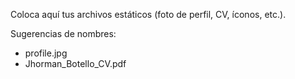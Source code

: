 Coloca aquí tus archivos estáticos (foto de perfil, CV, íconos, etc.).

Sugerencias de nombres:
- profile.jpg
- Jhorman_Botello_CV.pdf


